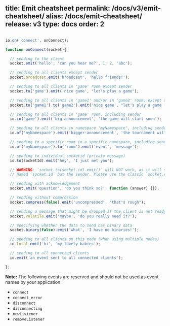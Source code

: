 title: Emit cheatsheet
permalink: /docs/v3/emit-cheatsheet/
alias: /docs/emit-cheatsheet/
release: v3
type: docs
order: 2
---

```js

io.on('connect', onConnect);

function onConnect(socket){

  // sending to the client
  socket.emit('hello', 'can you hear me?', 1, 2, 'abc');

  // sending to all clients except sender
  socket.broadcast.emit('broadcast', 'hello friends!');

  // sending to all clients in 'game' room except sender
  socket.to('game').emit('nice game', "let's play a game");

  // sending to all clients in 'game1' and/or in 'game2' room, except sender
  socket.to('game1').to('game2').emit('nice game', "let's play a game (too)");

  // sending to all clients in 'game' room, including sender
  io.in('game').emit('big-announcement', 'the game will start soon');

  // sending to all clients in namespace 'myNamespace', including sender
  io.of('myNamespace').emit('bigger-announcement', 'the tournament will start soon');

  // sending to a specific room in a specific namespace, including sender
  io.of('myNamespace').to('room').emit('event', 'message');

  // sending to individual socketid (private message)
  io.to(socketId).emit('hey', 'I just met you');

  // WARNING: `socket.to(socket.id).emit()` will NOT work, as it will send to everyone in the room
  // named `socket.id` but the sender. Please use the classic `socket.emit()` instead.

  // sending with acknowledgement
  socket.emit('question', 'do you think so?', function (answer) {});

  // sending without compression
  socket.compress(false).emit('uncompressed', "that's rough");

  // sending a message that might be dropped if the client is not ready to receive messages
  socket.volatile.emit('maybe', 'do you really need it?');

  // specifying whether the data to send has binary data
  socket.binary(false).emit('what', 'I have no binaries!');

  // sending to all clients on this node (when using multiple nodes)
  io.local.emit('hi', 'my lovely babies');

  // sending to all connected clients
  io.emit('an event sent to all connected clients');

};

```

**Note:** The following events are reserved and should not be used as event names by your application:

- `connect`
- `connect_error`
- `disconnect`
- `disconnecting`
- `newListener`
- `removeListener`

